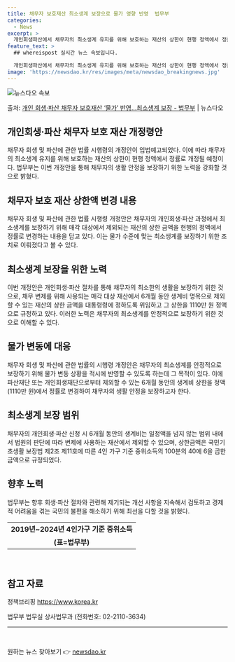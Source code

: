 ```yaml
---
title: 채무자 보호재산 최소생계 보장으로 물가 영향 반영  법무부
categories:
  - News
excerpt: >
  개인회생파산에서 채무자의 최소생계 유지를 위해 보호하는 재산의 상한이 현행 정액에서 정률로 개정된다. 법무부…
feature_text: >
  ## whereispost 실시간 뉴스 속보입니다.

  개인회생파산에서 채무자의 최소생계 유지를 위해 보호하는 재산의 상한이 현행 정액에서 정률로 개정된다. 법무부…
image: 'https://newsdao.kr/res/images/meta/newsdao_breakingnews.jpg'
---
```


![뉴스다오 속보](https://newsdao.kr/res/images/meta/newsdao_breakingnews.jpg)

<p>출처: <a href="https://newsdao.kr/3437" rel="dofollow">개인 회생·파산 채무자 보호재산 ‘물가’ 반영…최소생계 보장 - 법무부</a> | 뉴스다오</p>

<h2>개인회생·파산 채무자 보호 재산 개정령안</h2>
<p data-ke-size="size16">채무자 회생 및 파산에 관한 법률 시행령의 개정안이 입법예고되었다. 이에 따라 채무자의 최소생계 유지를 위해 보호하는 재산의 상한이 현행 정액에서 정률로 개정될 예정이다. 법무부는 이번 개정안을 통해 채무자의 생활 안정을 보장하기 위한 노력을 강화할 것으로 밝혔다.</p>

<h2 data-ke-size="size26">채무자 보호 재산 상한액 변경 내용</h2>
<p data-ke-size="size16">채무자 회생 및 파산에 관한 법률 시행령 개정안은 채무자의 개인회생·파산 과정에서 최소생계를 보장하기 위해 매각 대상에서 제외되는 재산의 상한 금액을 현행의 정액에서 정률로 변경하는 내용을 담고 있다. 이는 물가 수준에 맞는 최소생계를 보장하기 위한 조치로 이뤄졌다고 볼 수 있다.</p>

<h2 data-ke-size="size26">최소생계 보장을 위한 노력</h2>
<p data-ke-size="size16">이번 개정안은 개인회생·파산 절차를 통해 채무자의 최소한의 생활을 보장하기 위한 것으로, 채무 변제를 위해 사용되는 매각 대상 재산에서 6개월 동안 생계비 명목으로 제외할 수 있는 재산의 상한 금액을 대통령령에 정하도록 위임하고 그 상한을 1110만 원 정액으로 규정하고 있다. 이러한 노력은 채무자의 최소생계를 안정적으로 보장하기 위한 것으로 이해할 수 있다.</p>

<h2 data-ke-size="size26">물가 변동에 대응</h2>
<p data-ke-size="size16">채무자 회생 및 파산에 관한 법률의 시행령 개정안은 채무자의 최소생계를 안정적으로 보장하기 위해 물가 변동 상황을 적시에 반영할 수 있도록 하는데 그 목적이 있다. 이에 파산재단 또는 개인회생재단으로부터 제외할 수 있는 6개월 동안의 생계비 상한을 정액(1110만 원)에서 정률로 변경하여 채무자의 생활 안정을 보장하고자 한다.</p>

<h2 data-ke-size="size26">최소생계 보장 범위</h2>
<p data-ke-size="size16">채무자의 개인회생·파산 신청 시 6개월 동안의 생계비는 일정액을 넘지 않는 범위 내에서 법원의 판단에 따라 변제에 사용하는 재산에서 제외할 수 있으며, 상한금액은 국민기초생활 보장법 제2조 제11호에 따른 4인 가구 기준 중위소득의 100분의 40에 6을 곱한 금액으로 규정되었다.</p>

<h2 data-ke-size="size26">향후 노력</h2>
<p data-ke-size="size16">법무부는 향후 회생·파산 절차와 관련해 제기되는 개선 사항을 지속해서 검토하고 경제적 어려움을 겪는 국민의 불편을 해소하기 위해 최선을 다할 것을 밝혔다.</p>

<table>
	<tr>
		<td style="text-align: center; height: 17px;"><b>2019년~2024년 4인가구 기준 중위소득</b></td>
	</tr>
	<tr>
		<td style="text-align: center; height: 17px;"><b>(표=법무부)</b></td>
	</tr>
</table>

<p data-ke-size="size16">&nbsp;</p>

<h2 data-ke-size="size26">참고 자료</h2>
<p data-ke-size="size16">정책브리핑 <a href="https://https://www.korea.kr">https://www.korea.kr</a></p>
<p data-ke-size="size16">법무부 법무실 상사법무과 (전화번호: 02-2110-3634)</p>
<hr>
<p data-ke-size="size16"></p>
<p data-ke-size="size16">&nbsp;</p> 

원하는 뉴스 찾아보기 👉 <a href="https://newsdao.kr" rel="dofollow">newsdao.kr</a>


